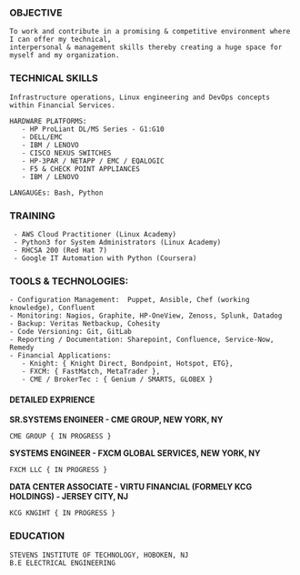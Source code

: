 ### OBJECTIVE

``` 
To work and contribute in a promising & competitive environment where I can offer my technical, 
interpersonal & management skills thereby creating a huge space for myself and my organization.
```
### TECHNICAL SKILLS
```
Infrastructure operations, Linux engineering and DevOps concepts within Financial Services. 

HARDWARE PLATFORMS:
   - HP ProLiant DL/MS Series - G1:G10
   - DELL/EMC
   - IBM / LENOVO
   - CISCO NEXUS SWITCHES
   - HP-3PAR / NETAPP / EMC / EQALOGIC
   - F5 & CHECK POINT APPLIANCES
   - IBM / LENOVO

LANGAUGEs: Bash, Python
```
 
### TRAINING
```  
 - AWS Cloud Practitioner (Linux Academy)
 - Python3 for System Administrators (Linux Academy)
 - RHCSA 200 (Red Hat 7)
 - Google IT Automation with Python (Coursera)
```

### TOOLS & TECHNOLOGIES:
```
- Configuration Management:  Puppet, Ansible, Chef (working knowledge), Confluent 
- Monitoring: Nagios, Graphite, HP-OneView, Zenoss, Splunk, Datadog 
- Backup: Veritas Netbackup, Cohesity
- Code Versioning: Git, GitLab
- Reporting / Documentation: Sharepoint, Confluence, Service-Now, Remedy
- Financial Applications:
   - Knight: { Knight Direct, Bondpoint, Hotspot, ETG},                                                         
   - FXCM: { FastMatch, MetaTrader }, 
   - CME / BrokerTec : { Genium / SMARTS, GLOBEX }
```

#### DETAILED EXPRIENCE
**SR.SYSTEMS ENGINEER - CME GROUP, NEW YORK, NY**
```
CME GROUP { IN PROGRESS }
```
**SYSTEMS ENGINEER - FXCM GLOBAL SERVICES, NEW YORK, NY**
```
FXCM LLC { IN PROGRESS }
```
**DATA CENTER ASSOCIATE - VIRTU FINANCIAL (FORMELY KCG HOLDINGS) - JERSEY CITY, NJ**
```
KCG KNGIHT { IN PROGRESS }
```
### EDUCATION
```
STEVENS INSTITUTE OF TECHNOLOGY, HOBOKEN, NJ 
B.E ELECTRICAL ENGINEERING
```
